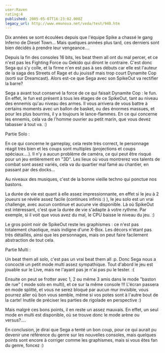 ```yaml
---
user:Raven
rating:4
published: 2005-05-07T16:23:02.000Z
legacy_url: http://www.emunova.net/veda/test/940.htm
---
```

Dix années se sont écoulées depuis que l'équipe Spike a chassé le gang Inferno de Diesel Town... Mais quelques années plus tard, ces derniers sont bien décidés à prendre leur vengeance....  

  

Depuis la fin des consoles 16 bits, les beat them all ont du mal percer, et ce n'est pas les Fighting Force ou Gekido qui diront le contraire. C'est donc Sega qui s'y colle, et la firme n'en est pas à ses débuts car elle est l'auteur de la saga des Streets of Rage et du jouissif mais trop court Dynamite Cop (sorti sur Dreamcast). Alors est-ce que Sega avec son SpikeOut va rectifier la barre?  

  

Sega a avant tout conservé la force de ce qui faisait Dynamite Cop : le fun. En effet, le fun est présent à tous les étages de ce SpikeOut, tant au niveau des ennemis qu'au niveau des armes. Il vous arrivera de vous battre à certains moments avec un ballon de basket, ou des énormes massues, et pour les plus bourrins, il y a toujours le lance-flammes. En ce qui concerne les ennemis, cela va de l'homme ouvrier au petit marin, que vous devez tabasser à tout va. :)  

  

Partie Solo :  

  

En ce qui concerne le gameplay, cela reste très correct, le personnage réagit très bien et les coups sont multiples (projections et coups spéciaux....). Il n'y a aucun problème de caméra, ce qui peut être risqué pour un jeu entièrement en "3D". Les lieux où vous montrerez vos talents de combat sont assez variés, cela va du quartier mal famé au chantier, en passant par des docks...  

Au niveaux des musiques, c'est de la bonne vieille techno qui ponctue nos bastons.  

La durée de vie est quant à elle assez impressionnante, en effet si le jeu à 2 joueurs se révèle assez facile (continues infinis :) ), le jeu solo est un vrai challenge, avec aucun continue et aucune vie disponible. Là où SpikeOut est intéressant, c'est que la durée de vie s'adapte à votre rythme. Par exemple, si il voit que vous avez du mal, le CPU baisse le niveau du jeu. :)  

  

Le gros point noir de SpikeOut reste les graphismes : ce n'est pas totalement chaotique, mais indigne d'une X-Box. Les décors n'étant pas très détaillés, ainsi que les personnages, mais on peut faire facilement abstraction de tout cela.  

  

Partie Multi :  

  

Un beat them all solo, c'est pas un vrai beat them all :p. Donc Sega nous a concocté un petit mode multi assez sympathique. Tout d'abord le jeu est jouable sur le Live, mais ne l'ayant pas je n'ai pas pu le tester. :(  

  

Ensuite on peut se frotter avec 1, 2 ou même 3 amis dans le mode "baston de rue" ( mode solo en multi), et ce sur la même console !!! L'écran passera en mode splitté, et vous ne serez bloqué par aucun mur invisible, vous pourrez aller où bon vous semble, même si vos potes sont à l'autre bout de la carte! Inutile de préciser les parties de rigolade en perspective :)  

  

Mais malgré ces bons points, il en reste un assez mauvais. En effet, un seul mode en multi est disponible, où se trouve donc le mode arène ou versus?....   

  

En conclusion, je dirai que Sega a tenté un bon coup, pour ce qui aurait pu devenir une référence du genre sur les nouvelles consoles, mais quelques points sont encore à corriger comme les graphismes, mais si vous êtes fan du genre, foncez :)
